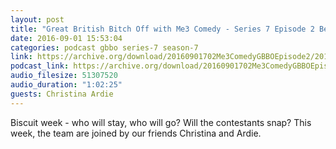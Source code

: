 ```yaml
---
layout: post
title: "Great British Bitch Off with Me3 Comedy - Series 7 Episode 2 Benetration (Viennese Whirls)"
date: 2016-09-01 15:53:04
categories: podcast gbbo series-7 season-7
link: https://archive.org/download/20160901702Me3ComedyGBBOEpisode2/2016-09-01--702-Me3_Comedy--GBBO-Episode%202.mp3
podcast_link: https://archive.org/download/20160901702Me3ComedyGBBOEpisode2/2016-09-01--702-Me3_Comedy--GBBO-Episode%202.mp3
audio_filesize: 51307520
audio_duration: "1:02:25"
guests: Christina Ardie
---
```

Biscuit week - who will stay, who will go? Will the contestants snap? This week, the team are joined by our friends Christina and Ardie.
